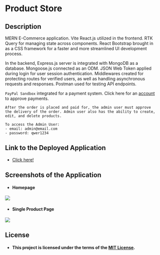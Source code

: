 # Product Store

## Description
MERN E-Commerce application. Vite React.js utilized in the frontend. RTK Query for managing state across components. React Bootstrap brought in as a CSS framework for a faster and more streamlined UI development process. 

In the backend, Express.js server is integrated with MongoDB as a database. Mongoose.js connected as an ODM. JSON Web Token applied during login for user session authentication. Middlewares created for protecting routes for verified users, as well as handling asynchronous requests and responses. Postman used for testing API endpoints.

`PayPal Sandbox` integrated for a payment system. Click here for an [account](https://developer.paypal.com/home) to approve payments.

```
After the order is placed and paid for, the admin user must approve the delivery of the order. Admin user also has the ability to create, edit, and delete products.

To access the Admin User:
- email: admin@email.com
- password: qwer1234
```

## Link to the Deployed Application
* [Click here!](https://productstore-i0qh.onrender.com/)

## Screenshots of the Application

* #### Homepage

<img src="./client/public/images/Screenshot 2024-01-09 at 9.14.56 PM.png" />

* #### Single Product Page

<img src="./client/public/images/Screenshot 2024-01-09 at 9.15.06 PM.png" />

## License
* #### This project is licensed under the terms of the [MIT License](./LICENSE).
